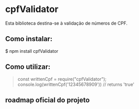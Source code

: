 # cpfValidator
Esta biblioteca destina-se à validação de números de CPF.

## Como instalar:
$  npm install cpfValidator

## Como utilizar:

> const writtenCpf = require("cpfValidator");
> console.log(writtenCpf('12345678909'))
> // returns 'true'


## roadmap oficial do projeto